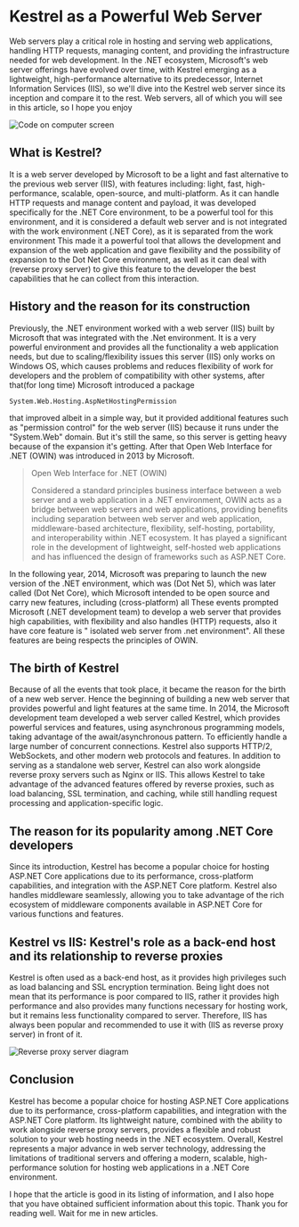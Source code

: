 # Kestrel as a Powerful Web Server

Web servers play a critical role in hosting and serving web applications, handling HTTP requests, managing content, and providing the infrastructure needed for web development. In the .NET ecosystem, Microsoft's web server offerings have evolved over time, with Kestrel emerging as a lightweight, high-performance alternative to its predecessor, Internet Information Services (IIS), so we'll dive into the Kestrel web server since its inception and compare it to the rest. Web servers, all of which you will see in this article, so I hope you enjoy

![Code on computer screen](https://drive.google.com/thumbnail?id=1ZdSX0YtYr5puWuBsGbj4-_ddMZImWAz6)

## What is Kestrel?

It is a web server developed by Microsoft to be a light and fast alternative to the previous web server (IIS), with features including: light, fast, high-performance, scalable, open-source, and multi-platform. As it can handle HTTP requests and manage content and payload, it was developed specifically for the .NET Core environment, to be a powerful tool for this environment, and it is considered a default web server and is not integrated with the work environment (.NET Core), as it is separated from the work environment This made it a powerful tool that allows the development and expansion of the web application and gave flexibility and the possibility of expansion to the Dot Net Core environment, as well as it can deal with (reverse proxy server) to give this feature to the developer the best capabilities that he can collect from this interaction.

## History and the reason for its construction

Previously, the .NET environment worked with a web server (IIS) built by Microsoft that was integrated with the .Net environment. It is a very powerful environment and provides all the functionality a web application needs, but due to scaling/flexibility issues this server (IIS) only works on Windows OS, which causes problems and reduces flexibility of work for developers and the problem of compatibility with other systems, after that(for long time) Microsoft introduced a package

`System.Web.Hosting.AspNetHostingPermission`

that improved albeit in a simple way, but it provided additional features such as "permission control" for the web server (IIS) because it runs under the "System.Web" domain. But it's still the same, so this server is getting heavy because of the expansion it's getting. After that Open Web Interface for .NET (OWIN) was introduced in 2013 by Microsoft.

> Open Web Interface for .NET (OWIN)
>
> Considered a standard principles business interface between a web server and a web application in a .NET environment, OWIN acts as a bridge between web servers and web applications, providing benefits including separation between web server and web application, middleware-based architecture, flexibility, self-hosting, portability, and interoperability within .NET ecosystem. It has played a significant role in the development of lightweight, self-hosted web applications and has influenced the design of frameworks such as ASP.NET Core.

In the following year, 2014, Microsoft was preparing to launch the new version of the .NET environment, which was (Dot Net 5), which was later called (Dot Net Core), which Microsoft intended to be open source and carry new features, including (cross-platform) all These events prompted Microsoft (.NET development team) to develop a web server that provides high capabilities, with flexibility and also handles (HTTP) requests, also it have core feature is " isolated web server from .net environment". All these features are being respects the principles of OWIN.

## The birth of Kestrel

Because of all the events that took place, it became the reason for the birth of a new web server. Hence the beginning of building a new web server that provides powerful and light features at the same time. In 2014, the Microsoft development team developed a web server called Kestrel, which provides powerful services and features, using asynchronous programming models, taking advantage of the await/asynchronous pattern. To efficiently handle a large number of concurrent connections. Kestrel also supports HTTP/2, WebSockets, and other modern web protocols and features. In addition to serving as a standalone web server, Kestrel can also work alongside reverse proxy servers such as Nginx or IIS. This allows Kestrel to take advantage of the advanced features offered by reverse proxies, such as load balancing, SSL termination, and caching, while still handling request processing and application-specific logic.

## The reason for its popularity among .NET Core developers

Since its introduction, Kestrel has become a popular choice for hosting ASP.NET Core applications due to its performance, cross-platform capabilities, and integration with the ASP.NET Core platform. Kestrel also handles middleware seamlessly, allowing you to take advantage of the rich ecosystem of middleware components available in ASP.NET Core for various functions and features.

## Kestrel vs IIS: Kestrel's role as a back-end host and its relationship to reverse proxies

Kestrel is often used as a back-end host, as it provides high privileges such as load balancing and SSL encryption termination. Being light does not mean that its performance is poor compared to IIS, rather it provides high performance and also provides many functions necessary for hosting work, but it remains less functionality compared to server. Therefore, IIS has always been popular and recommended to use it with (IIS as reverse proxy server) in front of it.

![Reverse proxy server diagram](https://drive.google.com/thumbnail?id=1o6-lo2jvy5BLb6n5v4TZf9zrzw_JEKvM&sz=w2000)

## Conclusion

Kestrel has become a popular choice for hosting ASP.NET Core applications due to its performance, cross-platform capabilities, and integration with the ASP.NET Core platform. Its lightweight nature, combined with the ability to work alongside reverse proxy servers, provides a flexible and robust solution to your web hosting needs in the .NET ecosystem. Overall, Kestrel represents a major advance in web server technology, addressing the limitations of traditional servers and offering a modern, scalable, high-performance solution for hosting web applications in a .NET Core environment.

I hope that the article is good in its listing of information, and I also hope that you have obtained sufficient information about this topic. Thank you for reading well. Wait for me in new articles.

